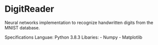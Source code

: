 # DigitReader
Neural networks implementation to recognize handwritten digits from the MNIST database.

Specifications
Languae: Python 3.8.3
Libaries:
    - Numpy
    - Matplotlib

